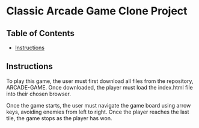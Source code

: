 # Classic Arcade Game Clone Project

## Table of Contents

- [Instructions](#instructions)


## Instructions


To play this game, the user must first download all files from the repository, ARCADE-GAME. Once downloaded, the player must load the index.html file into their chosen browser. 

Once the game starts, the user must navigate the game board using arrow keys, avoiding enemies from left to right. Once the player reaches the last tile, the game stops as the player has won. 
